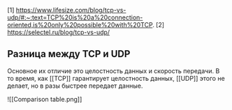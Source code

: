 [1] https://www.lifesize.com/blog/tcp-vs-udp/#:~:text=TCP%20is%20a%20connection-oriented,is%20only%20possible%20with%20TCP.
[2] https://selectel.ru/blog/tcp-vs-udp/
## Разница между TCP и UDP

Основное их отличие это целостность данных и скорость передачи. В то время, как [[TCP]] гарантирует целостность данных, [[UDP]] этого не делает, но в разы быстрее передает данные.

![[Comparison table.png]]